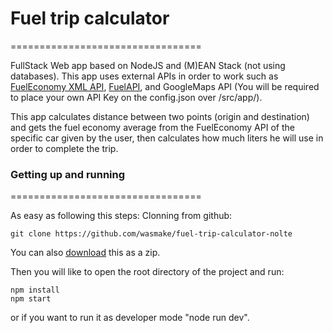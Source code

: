 # Fuel trip calculator
=================================

FullStack Web app based on NodeJS and (M)EAN Stack (not using databases). 
This app uses external APIs in order to work such as <a href="https://www.fueleconomy.gov/ws/">FuelEconomy XML API</a>, <a href="https://www.fuelapi.com/">FuelAPI</a>, and GoogleMaps API (You will be required to place your own API Key on the config.json over /src/app/).

This app calculates distance between two points (origin and destination) and gets the fuel economy average from the FuelEconomy API of the specific car given by the user, then calculates how much liters he will use in order to complete the trip. 

### Getting up and running
=================================

As easy as following this steps:
Clonning from github:
```
git clone https://github.com/wasmake/fuel-trip-calculator-nolte
```

You can also <a href="https://github.com/wasmake/fuel-trip-calculator-nolte/archive/master.zip">download</a> this as a zip.

Then you will like to open the root directory of the project and run:
```
npm install
npm start
```

or if you want to run it as developer mode "node run dev".

